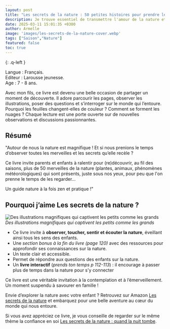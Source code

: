 ```yaml
---
layout: post
title: "Les secrets de la nature : 50 petites histoires pour prendre le temps de s'émerveiller de Rachel Williams et Freya Hartas"
description: Je trouve essentiel de transmettre l'amour de la nature et l'importance de prendre le temps de s'en émerveiller.
date: 2025-03-11 15:01:35 +0300
author: Armelle
image: 'images/les-secrets-de-la-nature-cover.webp'
tags: ["Saison","Nature"]
featured: false
toc: true
---
```



{: .q-left }

Langue : Français.       
Editeur : Larousse jeunesse.    
Age : 7 - 8 ans.

Avec mon fils, ce livre est devenu une belle occasion de partager un moment de découverte. Il adore parcourir les pages, observer les illustrations, poser des questions et s’interroger sur le monde qui l’entoure. Pourquoi les feuilles changent-elles de couleur ? Comment se forment les nuages ? Chaque lecture est une porte ouverte sur de nouvelles observations et discussions passionnantes.

## Résumé

"Autour de nous la nature est magnifique ! Et si nous prenions le temps d’observer toutes les merveilles et les secrets qu’elle recèle ?

Ce livre invite parents et enfants à ralentir pour (re)découvrir, au fil des saisons, plus de 50 merveilles de la nature (plantes, animaux, phénomènes météorologiques) qui sont présents, juste sous nos yeux, pour peu que l'on prenne le temps de les regarder…

Un guide nature à la fois zen et pratique !"

## Pourquoi j’aime Les secrets de la nature ?

![Des illustrations magnifiques qui captivent les petits comme les grands]({{site.baseurl}}/images/secrets-de-la-nature-int.jpg)
*Des illustrations magnifiques qui captivent les petits comme les grands*

- Ce livre invite à **observer, toucher, sentir et écouter la nature**, éveillant ainsi tous les sens des enfants.
- Une *section bonus à la fin du livre (page 120)* avec des ressources pour approfondir ses connaissances sur la nature.
- Un texte clair et accessible.
- Permet de répondre aux questions des enfants sur la nature.
- Un **livre interactif** (*prends ton temps p 112-113*) : il encourage à passer plus de temps dans la nature pour s'y connecter

Ce livre est une véritable invitation à la contemplation et à l’émerveillement. Un moment suspendu à savourer en famille !

Envie d’explorer la nature avec votre enfant ? Retrouvez sur Amazon [Les secrets de la nature](https://amzn.to/4kLrrv7) et embarquez pour une belle aventure au cœur du monde qui nous entoure.

Si vous avez appréciez ce livre, je vous conseille de regarder  sur le même thème la confiance en soi [ Les secrets de la nature : quand la nuit tombe](https://ludichou.comles-secrets-de-la-nature-quand-la-nuit-tombe). 